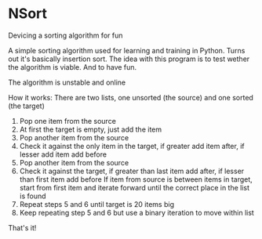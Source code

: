 # NSort
Devicing a sorting algorithm for fun

A simple sorting algorithm used for learning and training in Python. Turns out it's basically insertion sort. The idea with this program is to test wether the algorithm is viable. And to have fun.

The algorithm is unstable and online

How it works:
There are two lists, one unsorted (the source) and one sorted (the target)

1. Pop one item from the source
2. At first the target is empty, just add the item
3. Pop another item from the source
4. Check it against the only item in the target, if greater add item after, if lesser add item add before
5. Pop another item from the source
6. Check it against the target, if greater than last item add after, if lesser than first item add before
   If item from source is between items in target, start from first item and iterate forward until the correct place in the list is found
7. Repeat steps 5 and 6 until target is 20 items big
8. Keep repeating step 5 and 6 but use a binary iteration to move within list

That's it!
